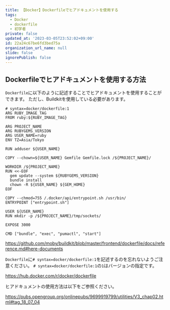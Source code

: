 ```yaml
---
title: 【Docker】Dockerfileでヒアドキュメントを使用する
tags:
  - Docker
  - dockerfile
  - 初学者
private: false
updated_at: '2023-03-05T23:52:02+09:00'
id: 22a24c67be6fd3bed75a
organization_url_name: null
slide: false
ignorePublish: false
---
```

## Dockerfileでヒアドキュメントを使用する方法
`Dockerfile`に以下のように記述することでヒアドキュメントを使用することができます。
ただし、Buildkitを使用している必要があります。

```Dockerfile:Dockerfile
# syntax=docker/dockerfile:1
ARG RUBY_IMAGE_TAG
FROM ruby:${RUBY_IMAGE_TAG}

ARG PROJECT_NAME
ARG RUBYGEMS_VERSION
ARG USER_NAME=ruby
ENV TZ=Asia/Tokyo

RUN adduser ${USER_NAME}

COPY --chown=${USER_NAME} Gemfile Gemfile.lock /${PROJECT_NAME}/

WORKDIR /${PROJECT_NAME}
RUN <<-EOF
  gem update --system ${RUBYGEMS_VERSION}
  bundle install
  chown -R ${USER_NAME} ${GEM_HOME}
EOF

COPY --chmod=755 /.docker/api/entrypoint.sh /usr/bin/
ENTRYPOINT ["entrypoint.sh"]

USER ${USER_NAME}
RUN mkdir -p /${PROJECT_NAME}/tmp/sockets/

EXPOSE 3000

CMD ["bundle", "exec", "pumactl", "start"]

```

https://github.com/moby/buildkit/blob/master/frontend/dockerfile/docs/reference.md#here-documents

`Dockerfile`に`# syntax=docker/dockerfile:1`を記述するのを忘れないようご注意ください。
`# syntax=docker/dockerfile:1`の`1`はバージョンの指定です。

https://hub.docker.com/r/docker/dockerfile

ヒアドキュメントの使用方法は以下をご参照ください。

https://pubs.opengroup.org/onlinepubs/9699919799/utilities/V3_chap02.html#tag_18_07_04
